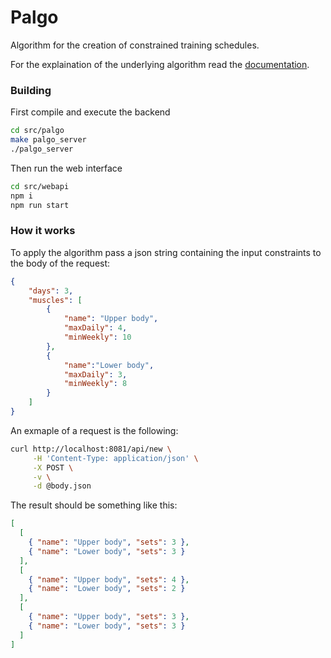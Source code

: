 # Palgo

Algorithm for the creation of constrained training schedules.

For the explaination of the underlying algorithm read the [documentation](./docs/main.pdf).

### Building

First compile and execute the backend

```bash
cd src/palgo
make palgo_server
./palgo_server
```

Then run the web interface

```bash
cd src/webapi
npm i
npm run start
```

### How it works

To apply the algorithm pass a json string containing the input constraints to the body of the request:

```json
{
    "days": 3,
    "muscles": [
        {
            "name": "Upper body",
            "maxDaily": 4,
            "minWeekly": 10
        },
        {
            "name":"Lower body",
            "maxDaily": 3,
            "minWeekly": 8
        }
    ]
}
```

An exmaple of a request is the following:

```bash
curl http://localhost:8081/api/new \
     -H 'Content-Type: application/json' \
     -X POST \
     -v \
     -d @body.json
```

The result should be something like this:

```json
[
  [
    { "name": "Upper body", "sets": 3 },
    { "name": "Lower body", "sets": 3 }
  ],
  [
    { "name": "Upper body", "sets": 4 },
    { "name": "Lower body", "sets": 2 }
  ],
  [
    { "name": "Upper body", "sets": 3 },
    { "name": "Lower body", "sets": 3 }
  ]
]
```
